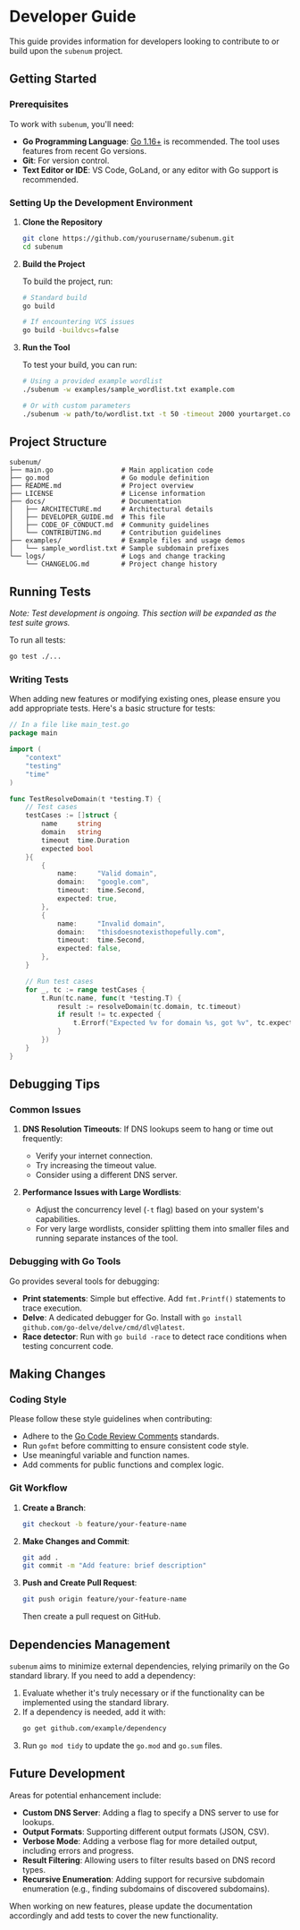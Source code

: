 # Developer Guide

This guide provides information for developers looking to contribute to or build upon the `subenum` project.

## Getting Started

### Prerequisites

To work with `subenum`, you'll need:

*   **Go Programming Language**: [Go 1.16+](https://golang.org/dl/) is recommended. The tool uses features from recent Go versions.
*   **Git**: For version control.
*   **Text Editor or IDE**: VS Code, GoLand, or any editor with Go support is recommended.

### Setting Up the Development Environment

1.  **Clone the Repository**

    ```bash
    git clone https://github.com/yourusername/subenum.git
    cd subenum
    ```

2.  **Build the Project**

    To build the project, run:

    ```bash
    # Standard build
    go build
    
    # If encountering VCS issues
    go build -buildvcs=false
    ```

3.  **Run the Tool**

    To test your build, you can run:

    ```bash
    # Using a provided example wordlist
    ./subenum -w examples/sample_wordlist.txt example.com
    
    # Or with custom parameters
    ./subenum -w path/to/wordlist.txt -t 50 -timeout 2000 yourtarget.com
    ```

## Project Structure

```
subenum/
├── main.go                 # Main application code
├── go.mod                  # Go module definition
├── README.md               # Project overview
├── LICENSE                 # License information
├── docs/                   # Documentation
│   ├── ARCHITECTURE.md     # Architectural details
│   ├── DEVELOPER_GUIDE.md  # This file
│   ├── CODE_OF_CONDUCT.md  # Community guidelines
│   └── CONTRIBUTING.md     # Contribution guidelines
├── examples/               # Example files and usage demos
│   └── sample_wordlist.txt # Sample subdomain prefixes
└── logs/                   # Logs and change tracking
    └── CHANGELOG.md        # Project change history
```

## Running Tests

*Note: Test development is ongoing. This section will be expanded as the test suite grows.*

To run all tests:

```bash
go test ./...
```

### Writing Tests

When adding new features or modifying existing ones, please ensure you add appropriate tests. Here's a basic structure for tests:

```go
// In a file like main_test.go
package main

import (
    "context"
    "testing"
    "time"
)

func TestResolveDomain(t *testing.T) {
    // Test cases
    testCases := []struct {
        name     string
        domain   string
        timeout  time.Duration
        expected bool
    }{
        {
            name:     "Valid domain",
            domain:   "google.com",
            timeout:  time.Second,
            expected: true,
        },
        {
            name:     "Invalid domain",
            domain:   "thisdoesnotexisthopefully.com",
            timeout:  time.Second,
            expected: false,
        },
    }

    // Run test cases
    for _, tc := range testCases {
        t.Run(tc.name, func(t *testing.T) {
            result := resolveDomain(tc.domain, tc.timeout)
            if result != tc.expected {
                t.Errorf("Expected %v for domain %s, got %v", tc.expected, tc.domain, result)
            }
        })
    }
}
```

## Debugging Tips

### Common Issues

1.  **DNS Resolution Timeouts**: If DNS lookups seem to hang or time out frequently:
    *   Verify your internet connection.
    *   Try increasing the timeout value.
    *   Consider using a different DNS server.

2.  **Performance Issues with Large Wordlists**:
    *   Adjust the concurrency level (`-t` flag) based on your system's capabilities.
    *   For very large wordlists, consider splitting them into smaller files and running separate instances of the tool.

### Debugging with Go Tools

Go provides several tools for debugging:

*   **Print statements**: Simple but effective. Add `fmt.Printf()` statements to trace execution.
*   **Delve**: A dedicated debugger for Go. Install with `go install github.com/go-delve/delve/cmd/dlv@latest`.
*   **Race detector**: Run with `go build -race` to detect race conditions when testing concurrent code.

## Making Changes

### Coding Style

Please follow these style guidelines when contributing:

*   Adhere to the [Go Code Review Comments](https://github.com/golang/go/wiki/CodeReviewComments) standards.
*   Run `gofmt` before committing to ensure consistent code style.
*   Use meaningful variable and function names.
*   Add comments for public functions and complex logic.

### Git Workflow

1.  **Create a Branch**:
    ```bash
    git checkout -b feature/your-feature-name
    ```

2.  **Make Changes and Commit**:
    ```bash
    git add .
    git commit -m "Add feature: brief description"
    ```

3.  **Push and Create Pull Request**:
    ```bash
    git push origin feature/your-feature-name
    ```
    Then create a pull request on GitHub.

## Dependencies Management

`subenum` aims to minimize external dependencies, relying primarily on the Go standard library. If you need to add a dependency:

1.  Evaluate whether it's truly necessary or if the functionality can be implemented using the standard library.
2.  If a dependency is needed, add it with:
    ```bash
    go get github.com/example/dependency
    ```
3.  Run `go mod tidy` to update the `go.mod` and `go.sum` files.

## Future Development

Areas for potential enhancement include:

*   **Custom DNS Server**: Adding a flag to specify a DNS server to use for lookups.
*   **Output Formats**: Supporting different output formats (JSON, CSV).
*   **Verbose Mode**: Adding a verbose flag for more detailed output, including errors and progress.
*   **Result Filtering**: Allowing users to filter results based on DNS record types.
*   **Recursive Enumeration**: Adding support for recursive subdomain enumeration (e.g., finding subdomains of discovered subdomains).

When working on new features, please update the documentation accordingly and add tests to cover the new functionality. 